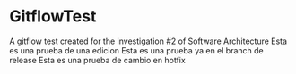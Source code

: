 # GitflowTest
A gitflow test created for the investigation #2 of Software Architecture
Esta es una prueba de una edicion
Esta es una prueba ya en el branch de release
Esta es una prueba de cambio en hotfix